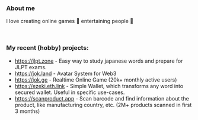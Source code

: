 ### About me

I love creating online games 👾 entertaining people 🤡

<br/>

### My recent (hobby) projects:

* https://jlpt.zone - Easy way to study japanese words and prepare for JLPT exams.
* https://jok.land - Avatar System for Web3
* https://jok.ge - Realtime Online Game (20k+ monthly active users)
* https://ezeki.eth.link - Simple Wallet, which transforms any word into secured wallet. Useful in specific use-cases.
* https://scanproduct.app - Scan barcode and find information about the product, like manufacturing country, etc. (2M+ products scanned in first 3 months)

<br/>
<br/>
